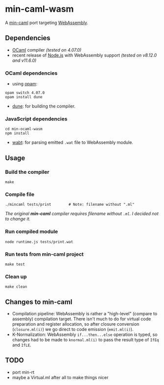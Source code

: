 # min-caml-wasm

A [min-caml](https://github.com/esumii/min-caml) port targeting [WebAssembly](https://webassembly.org).

## Dependencies

- [OCaml](http://ocaml.org/) compiler *(tested on 4.07.0)*
- recent release of [Node.js](https://nodejs.org/) with WebAssembly support *(tested on v8.12.0 and v11.6.0)*

### OCaml dependencies

- using [opam](http://opam.ocaml.org):

```
opam switch 4.07.0
opam install dune
```

- [dune](https://dune.build/): for building the compiler.

### JavaScript dependencies

```
cd min-ocaml-wasm
npm install
```

- [wabt](https://www.npmjs.com/package/wabt): for parsing emitted ```.wat``` file to WebAssembly module.

## Usage

### Build the compiler

```
make
```

### Compile file

```
./mincaml tests/print        # Note: filename without ".ml"
```

*The original **min-caml** compiler requires filename without ```.ml```. I decided not to change it.*

### Run compiled module

```
node runtime.js tests/print.wat
```

### Run tests from min-caml project

```
make test
```

### Clean up

```
make clean
```

## Changes to min-caml

- Compilation pipeline: WebAssembly is rather a "high-level" (compare to assembly) compilation target. There isn't much to do for virtual code preparation and register allocation, so after closure conversion (```closure.ml(i)```) we go direct to code emission (```emit.ml(i)```).
- K-Normalization: WebAssembly ```if...then...else``` operation is typed, so changes had to be made to ```knormal.ml(i)``` to pass the result type of ```IfEq``` and ```IfLE```.


## TODO

- port min-rt
- maybe a Virtual.ml after all to make things nicer

